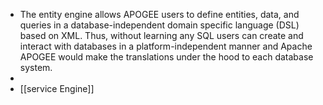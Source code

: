 - The entity engine allows APOGEE users to define entities, data, and queries in a database-independent domain specific language (DSL) based on XML. Thus, without learning any SQL users can create and interact with databases in a platform-independent manner and Apache APOGEE would make the translations under the hood to each database system.
-
- [[service Engine]]